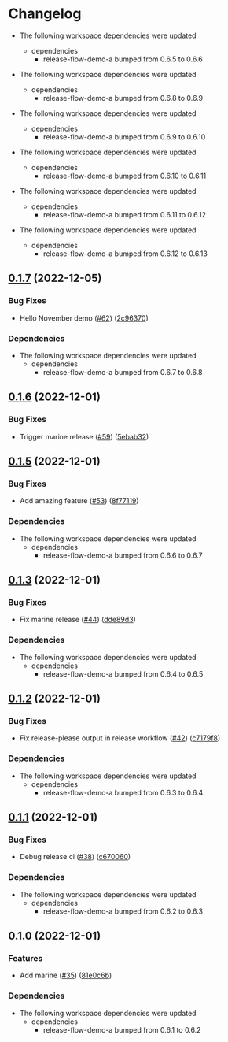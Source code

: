 # Changelog

* The following workspace dependencies were updated
  * dependencies
    * release-flow-demo-a bumped from 0.6.5 to 0.6.6

* The following workspace dependencies were updated
  * dependencies
    * release-flow-demo-a bumped from 0.6.8 to 0.6.9

* The following workspace dependencies were updated
  * dependencies
    * release-flow-demo-a bumped from 0.6.9 to 0.6.10

* The following workspace dependencies were updated
  * dependencies
    * release-flow-demo-a bumped from 0.6.10 to 0.6.11

* The following workspace dependencies were updated
  * dependencies
    * release-flow-demo-a bumped from 0.6.11 to 0.6.12

* The following workspace dependencies were updated
  * dependencies
    * release-flow-demo-a bumped from 0.6.12 to 0.6.13

## [0.1.7](https://github.com/fluencelabs/release-flow-demo/compare/marine-v0.1.6...marine-v0.1.7) (2022-12-05)


### Bug Fixes

* Hello November demo ([#62](https://github.com/fluencelabs/release-flow-demo/issues/62)) ([2c96370](https://github.com/fluencelabs/release-flow-demo/commit/2c9637080bc86b6e91347630ce8a3ad7fb20422a))


### Dependencies

* The following workspace dependencies were updated
  * dependencies
    * release-flow-demo-a bumped from 0.6.7 to 0.6.8

## [0.1.6](https://github.com/fluencelabs/release-flow-demo/compare/marine-v0.1.5...marine-v0.1.6) (2022-12-01)


### Bug Fixes

* Trigger marine release ([#59](https://github.com/fluencelabs/release-flow-demo/issues/59)) ([5ebab32](https://github.com/fluencelabs/release-flow-demo/commit/5ebab3249f6637d0b82c9715111262d937fefbbb))

## [0.1.5](https://github.com/fluencelabs/release-flow-demo/compare/marine-v0.1.4...marine-v0.1.5) (2022-12-01)


### Bug Fixes

* Add amazing feature ([#53](https://github.com/fluencelabs/release-flow-demo/issues/53)) ([8f77119](https://github.com/fluencelabs/release-flow-demo/commit/8f7711921400eaae752aecad23b95806850d2f79))


### Dependencies

* The following workspace dependencies were updated
  * dependencies
    * release-flow-demo-a bumped from 0.6.6 to 0.6.7

## [0.1.3](https://github.com/fluencelabs/release-flow-demo/compare/marine-v0.1.2...marine-v0.1.3) (2022-12-01)


### Bug Fixes

* Fix marine release ([#44](https://github.com/fluencelabs/release-flow-demo/issues/44)) ([dde89d3](https://github.com/fluencelabs/release-flow-demo/commit/dde89d3d63b4d886163f0470fd3c1e413f61fe55))


### Dependencies

* The following workspace dependencies were updated
  * dependencies
    * release-flow-demo-a bumped from 0.6.4 to 0.6.5

## [0.1.2](https://github.com/fluencelabs/release-flow-demo/compare/marine-v0.1.1...marine-v0.1.2) (2022-12-01)


### Bug Fixes

* Fix release-please output in release workflow ([#42](https://github.com/fluencelabs/release-flow-demo/issues/42)) ([c7179f8](https://github.com/fluencelabs/release-flow-demo/commit/c7179f87375b00984d125f1f20af082ee4ca3b95))


### Dependencies

* The following workspace dependencies were updated
  * dependencies
    * release-flow-demo-a bumped from 0.6.3 to 0.6.4

## [0.1.1](https://github.com/fluencelabs/release-flow-demo/compare/marine-v0.1.0...marine-v0.1.1) (2022-12-01)


### Bug Fixes

* Debug release ci ([#38](https://github.com/fluencelabs/release-flow-demo/issues/38)) ([c670060](https://github.com/fluencelabs/release-flow-demo/commit/c67006098f605f9e41e17a68a290ecaed07d33e9))


### Dependencies

* The following workspace dependencies were updated
  * dependencies
    * release-flow-demo-a bumped from 0.6.2 to 0.6.3

## 0.1.0 (2022-12-01)


### Features

* Add marine ([#35](https://github.com/fluencelabs/release-flow-demo/issues/35)) ([81e0c6b](https://github.com/fluencelabs/release-flow-demo/commit/81e0c6b516205e346950556716a099e3d56c3e4d))


### Dependencies

* The following workspace dependencies were updated
  * dependencies
    * release-flow-demo-a bumped from 0.6.1 to 0.6.2
